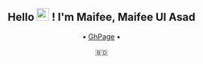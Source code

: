 <h2 align="center">Hello <img src="https://media.giphy.com/media/hvRJCLFzcasrR4ia7z/giphy.gif" width="25px" height="25px"> ! I'm Maifee, Maifee Ul Asad</h2>
<p align="center">
   • <a href="https://maifeeulasad.github.io/">GhPage</a> •
</p>
<p align="center">
 🇧🇩
</p>

